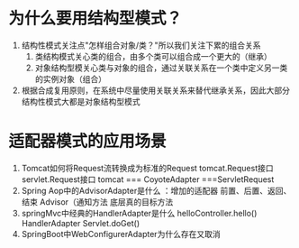 # 为什么要用结构型模式？
1. 结构性模式关注点"怎样组合对象/类？"所以我们关注下累的组合关系
   1. 类结构模式关心类的组合，由多个类可以组合成一个更大的（继承）
   2. 对象结构型模关心类与对象的组合，通过关联关系在一个类中定义另一类的实例对象（组合）
2. 根据合成复用原则，在系统中尽量使用关联关系来替代继承关系，因此大部分结构性模式大都是对象结构型模式
# 适配器模式的应用场景
1. Tomcat如何将Request流转换成为标准的Request
   tomcat.Request接口
   servlet.Request接口
   tomcat === CoyoteAdapter ===ServletRequest
2. Spring Aop中的AdvisorAdapter是什么 ：增加的适配器
   前置、后置、返回、结束 Advisor（通知方法
   底层真的目标方法
3. springMvc中经典的HandlerAdapter是什么
   helloController.hello()
   HandlerAdapter
   Servlet.doGet()
4. SpringBoot中WebConfigurerAdapter为什么存在又取消
